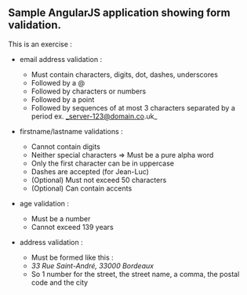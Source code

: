 ## Sample AngularJS application showing form validation.

This is an exercise :

- email address validation :
  - Must contain characters, digits, dot, dashes, underscores
  - Followed by a @
  - Followed by characters or numbers
  - Followed by a point
  - Followed by sequences of at most 3 characters separated by a period
    ex. _server-123@domain.co.uk_

- firstname/lastname validations :
  - Cannot contain digits
  - Neither special characters
    => Must be a pure alpha word
  - Only the first character can be in uppercase
  - Dashes are accepted (for Jean-Luc)
  - (Optional) Must not exceed 50 characters
  - (Optional) Can contain accents

- age validation :
  - Must be a number
  - Cannot exceed 139 years

- address validation :
  - Must be formed like this :
  - _33 Rue Saint-André, 33000 Bordeaux_
  - So 1 number for the street, the street name, a comma, the postal code and the city
